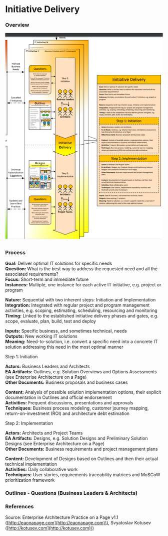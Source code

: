 # Initiative Delivery

### Overview

![](../../.gitbook/assets/ea_process_initiative_delivery.png)

### Process

**Goal:** Deliver optimal IT solutions for specific needs  
**Question:** What is the best way to address the requested need and all the associated requirements?  
**Focus:** Short-term and immediate future  
**Instances:** Multiple, one instance for each active IT initiative, e.g. project or program  
  
**Nature:** Sequential with two inherent steps: Initiation and Implementation  
**Integration:** Integrated with regular project and program management activities, e.g. scoping, estimating, scheduling, resourcing and monitoring  
**Timing:** Linked to the established initiative delivery phases and gates, e.g. scope, evaluate, plan, build, test and deploy

**Inputs:** Specific business, and sometimes technical, needs  
**Outputs:** New working IT solutions  
**Meaning:** Need-to-solution, i.e. convert a specific need into a concrete IT solution addressing this need in the most optimal manner

Step 1: Initiation

**Actors:** Business Leaders and Architects  
**EA Artifacts:** Outlines, e.g. Solution Overviews and Options Assessments \(see Enterprise Architecture on a Page\)  
**Other Documents:** Business proposals and business cases  
  
**Content:** Analysis of possible solution implementation options, their explicit documentation in Outlines and official endorsement  
**Activities:** Frequent discussions, presentations and approvals  
**Techniques:** Business process modeling, customer journey mapping, return-on-investment \(ROI\) and architecture debt estimation

Step 2: Implementation

**Actors:** Architects and Project Teams  
**EA Artifacts:** Designs, e.g. Solution Designs and Preliminary Solution Designs \(see Enterprise Architecture on a Page\)  
**Other Documents:** Business requirements and project management plans  
  
**Content:** Development of Designs based on Outlines and then their actual technical implementation  
**Activities:** Daily collaborative work  
**Techniques:** User stories, requirements traceability matrices and MoSCoW prioritization framework



### Outlines - Questions \(Business Leaders & Architects\)



### 

### References

Source: Enterprise Architecture Practice on a Page v1.1 \([http://eaonapage.com](http://eaonapage.com)\), Svyatoslav Kotusev \([http://kotusev.com](http://kotusev.com)\)

